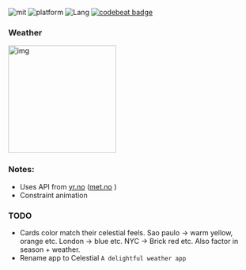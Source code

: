 ![mit](https://img.shields.io/badge/License-MIT-brightgreen.svg) ![platform](https://img.shields.io/badge/Platform-macOS-blue.svg) ![Lang](https://img.shields.io/badge/Language-Swift%204.2-orange.svg) [![codebeat badge](https://codebeat.co/badges/6d317d63-1398-47fc-8e5f-1cdb5a915f9f)](https://codebeat.co/projects/github-com-eonist-weatherapp-master)

### Weather

<img width="218" alt="img" src="https://rawgit.com/stylekit/img/master/IMG_5266.gif">

### Notes:

- Uses API from [yr.no](https://www.yr.no)  ([met.no](https://www.met.no) )
- Constraint animation

### TODO
- Cards color match their celestial feels. Sao paulo -> warm yellow, orange etc.  London -> blue etc. NYC -> Brick red etc. Also factor in season + weather.
- Rename app to Celestial `A delightful weather app`
